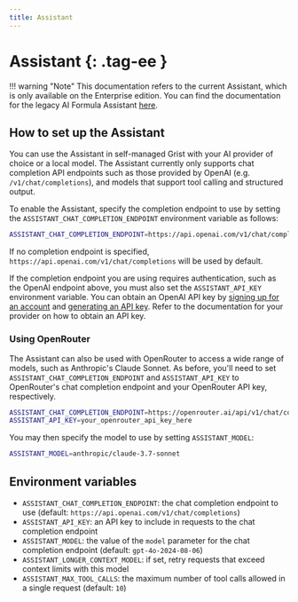 ```yaml
---
title: Assistant
---
```


Assistant {: .tag-ee }
==============

!!! warning "Note"
    This documentation refers to the current Assistant, which is only available on the Enterprise edition. You can find the documentation for the legacy AI Formula Assistant [here](ai-assistant-legacy.md).

## How to set up the Assistant

You can use the Assistant in self-managed Grist with your AI provider of choice or a local model. The Assistant currently only supports chat completion API endpoints such as those provided by OpenAI (e.g. `/v1/chat/completions`), and models that support tool calling and structured output.

To enable the Assistant, specify the completion endpoint to use by setting the `ASSISTANT_CHAT_COMPLETION_ENDPOINT` environment variable as follows:

```sh
ASSISTANT_CHAT_COMPLETION_ENDPOINT=https://api.openai.com/v1/chat/completions
```

If no completion endpoint is specified, `https://api.openai.com/v1/chat/completions` will be used by default.

If the completion endpoint you are using requires authentication, such as the OpenAI endpoint above, you must also set the `ASSISTANT_API_KEY` environment variable. You can obtain an OpenAI API key by [signing up for an account](https://auth.openai.com/create-account) and [generating an API key](https://platform.openai.com/api-keys). Refer to the documentation for your provider on how to obtain an API key.

### Using OpenRouter

The Assistant can also be used with OpenRouter to access a wide range of models, such as Anthropic's Claude Sonnet. As before, you'll need to set `ASSISTANT_CHAT_COMPLETION_ENDPOINT` and `ASSISTANT_API_KEY` to OpenRouter's chat completion
endpoint and your OpenRouter API key, respectively.

```sh
ASSISTANT_CHAT_COMPLETION_ENDPOINT=https://openrouter.ai/api/v1/chat/completions
ASSISTANT_API_KEY=your_openrouter_api_key_here
```

You may then specify the model to use by setting `ASSISTANT_MODEL`:

```sh
ASSISTANT_MODEL=anthropic/claude-3.7-sonnet
```

## Environment variables

 * `ASSISTANT_CHAT_COMPLETION_ENDPOINT`: the chat completion endpoint to use (default: `https://api.openai.com/v1/chat/completions`)
 * `ASSISTANT_API_KEY`: an API key to include in requests to the chat completion endpoint
 * `ASSISTANT_MODEL`: the value of the `model` parameter for the chat completion endpoint (default: `gpt-4o-2024-08-06`)
 * `ASSISTANT_LONGER_CONTEXT_MODEL`: if set, retry requests that exceed context limits with this model
 * `ASSISTANT_MAX_TOOL_CALLS`: the maximum number of tool calls allowed in a single request (default: `10`)

